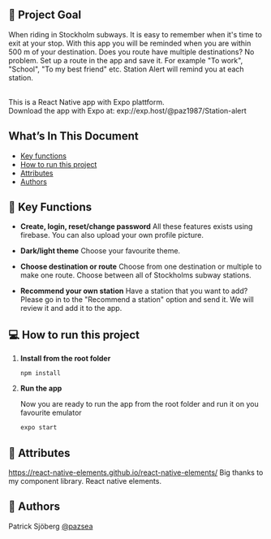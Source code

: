 ## 🚩 Project Goal

When riding in Stockholm subways. It is easy to remember when it's time to exit at your stop. With this app you will be reminded when you are within 500 m of your destination.
Does you route have multiple destinations? No problem. Set up a route in the app and save it. For example "To work", "School", "To my best friend" etc. Station Alert will remind you at each station.

<br/>
This is a React Native app with Expo plattform.

<br/>
Download the app with Expo at: exp://exp.host/@paz1987/Station-alert 


## What’s In This Document

- [Key functions](#-key-functions)
- [How to run this project](#-how-to-run-this-project)
- [Attributes](#-attributes)
- [Authors](#-authors)



## 🔔 Key Functions

- **Create, login, reset/change password** All these features exists using firebase. You can also upload your own profile picture.

- **Dark/light theme** Choose your favourite theme.

- **Choose destination or route** Choose from one destination or multiple to make one route. Choose between all of Stockholms subway stations.

- **Recommend your own station** Have a station that you want to add? Please go in to the "Recommend a station" option and send it. We will review it and add it to the app.



## 💻 How to run this project
1. **Install from the root folder**

   ```shell
   npm install

   ```

2. **Run the app**

   Now you are ready to run the app from the root folder and run it on you favourite emulator

   ```sh
   expo start
   ```
 
   
## 👏 Attributes
<a href="https://react-native-elements.github.io/react-native-elements/">https://react-native-elements.github.io/react-native-elements/</a> Big thanks to my component library. React native elements. <br>


## 📓 Authors
Patrick Sjöberg <a href="https://github.com/pazsea">@pazsea</a> <br>


